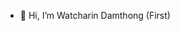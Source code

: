- 👋 Hi, I’m Watcharin Damthong (First)
<!---
ffwatcharin/ffwatcharin is a ✨ special ✨ repository because its `README.md` (this file) appears on your GitHub profile.
You can click the Preview link to take a look at your changes.
--->
